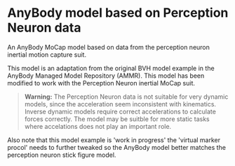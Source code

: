 # AnyBody model based on Perception Neuron data

An AnyBody MoCap model based on data from the perception neuron inertial motion capture suit.

This model is an adaptation from the original BVH model example in the AnyBody Managed Model Repository (AMMR). This model has been modified to work with the Perception Neuron inertial MoCap suit. 

> **Warning:** The Perception Neuron data is not suitable for very dynamic models, since the acceleration seem inconsistent with kinematics. Inverse dynamic models require correct accelerations to calculate forces correctly. The model may be suitble for more static tasks where accelations does not play an important role. 

Also note that this model example is 'work in progress' the 'virtual marker procol' needs to further tweaked so the AnyBody model better matches the perception neuron stick figure model. 
